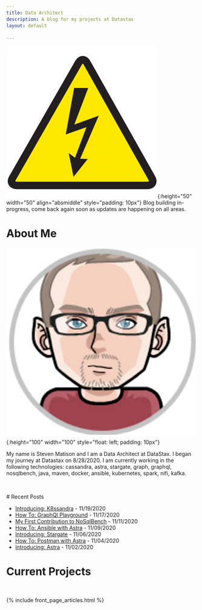 ```yaml
---
title: Data Architect
description: A blog for my projects at Datastax
layout: default

---
```



![WARNING](/assets/images/warning.png){:height="50" width="50" align="absmiddle" style="padding: 10px"} Blog building in-progress, come back again soon as updates are happening on all areas.

# About Me

![SRM](/assets/images/SRM.png){:height="100" width="100" style="float: left; padding: 10px"}
 
My name is Steven Matison and I am a Data Architect at DataStax. I began my journey at Datastax on 8/28/2020. 
I am currently working in the following technologies: cassandra, astra, stargate, graph, graphql, nosqlbench, java, maven, docker,
ansible, kubernetes, spark, nifi, kafka.

<div style="clear: both"></div>
<p>&nbsp;</p>
# Recent Posts

*	<a href="/k8ssandra/">Introducing: K8ssandra</a> - 11/19/2020
*   <a href="/stargate/graphql/playground/">How To: GraphQl Playground</a> - 11/17/2020
*   <a href="/nosqlbench/">My First Contribution to NoSqlBench</a> - 11/11/2020
*   <a href="/astra/ansible/">How To: Ansible with Astra</a> - 11/09/2020
*	<a href="/stargate/">Introducing: Stargate</a> - 11/06/2020
*   <a href="/astra/postman/">How To: Postman with Astra</a> - 11/04/2020
*	<a href="/astra/">Introducing: Astra</a> - 11/02/2020

# Current Projects
<p>&nbsp;</p>
{% include front_page_articles.html %}

